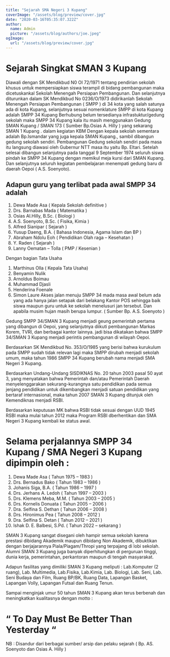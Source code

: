 ```yaml
---
title: "Sejarah SMA Negeri 3 Kupang"
coverImage: "/assets/blog/preview/cover.jpg"
date: "2020-03-16T05:35:07.322Z"
author:
  name: Admin
  picture: "/assets/blog/authors/joe.jpeg"
ogImage:
  url: "/assets/blog/preview/cover.jpg"
---
```


# Sejarah Singkat SMAN 3 Kupang
Diawali dengan SK Mendikbud N0 OI 72/1971 tentang pendirian sekolah khusus untuk mempersiapkan siswa terampil di bidang pembangunan maka dicetuskankal Sekolah Menengah Persiapan Pembangunan. Dan selanjutnya diturunkan dalam SK Mendikbud No 0236/O/1973 didirikanlah Sekolah Menengah Persiapan Pembangunan ( SMPP ) di 34 kota yang  salah satunya  ada di kota Kupang, selanjutnya sesuai nomenklature SMPP di kota Kupang adalah SMPP 34 Kupang 
Berhubung belum tersedianya infrastuktur/gedung sekolah maka SMPP 34 Kupang kala itu masih menggunakan Gedung SMAN  Kupang / SMAN 173 ( Sumber Bp.Osias A. Hilly ) yang sekarang SMAN 1 Kupang . dalam kegiatan KBM Dengan kepala sekolah sementara adalah Bp.Ismandar yang juga kepala SMAN Kupang., sambil dibangun gedung sekolah sendiri. 
Pembangunan Gedung sekolah sendiri pada masa itu langsung diawasi oleh Gubernur NTT masa itu yaitu Bp. Eltari.
Setelah selesai dibangun selanjutnya pada tanggal 9 September 1974 seluruh siswa pindah ke SMPP 34 Kupang dengan memikul meja kursi dari SMAN Kupang. Dan selanjutnya seluruh kegiatan pembelajaran menempati gedung baru di daerah Oepoi ( A.S. Soenyoto). 


## Adapun guru yang terlibat pada awal SMPP 34 adalah

1.	Dewa Made Asa	( Kepala Sekolah definitive )
2.	Drs. Barnabas Mada	( Matematika )
3.	Osias Al.Hilly, B.Sc.	( Biologi )
4.	A.S. Soenyoto, B.Sc.	( Fisika, Kimia )
5.	Alfred Sianipar		( Sejarah )
6.	Yusup Daeng, B.A.	( Bahasa Indonesia, Agama Islam dan BP )
7.	Abraham Ndolu Eoh	( Pendidikan Olah raga – Kesehatan )
8.	Y. Raden		( Sejarah )
9.	Lanny Oematan – Tolla	( PMP / Kesenian )

Dengan bagian Tata Usaha
1.	Marthinus Olla		( Kepala Tata Usaha)
2.	Benyamin Nulik
3.	Arnoldus Boimau
4.	Muhammad Djasli
5.	Henderina Foenale
6.	Simon Laure
Akses jalan menuju SMPP 34 mada masa awal belum ada yang ada hanya jalan setapak dari belakang Kantor POS sehingga baik siswa maupun guru untuk ke sekolah menelusuri jan tersebut. Dan apabila musim hujan masih berupa lumpur. ( Sumber Bp. A.S. Soenyoto )

Gedung SMPP 34/SMAN 3 Kupang menjadi geung pemerintah pertama yang dibangun di Oepoi, yang selanjutnya diikuti pembangunan Markas Korem, TVRI, dan berbagai kantor lainnya. jadi bisa dikatakan bahwa SMPP 34/SMAN 3 Kupang menjadi perintis pembangunan di wilayah Oepoi.

Berdasarkan SK Mendikbud No. 353/O/1985 yang berisi bahwa kurukulum pada SMPP sudah tidak relevan lagi maka SMPP dirubah menjadi sekolah umum, maka tahun 1986 SMPP 34 Kupang berubah nama menjadi SMA Negeri 3 Kupang.

Berdasarkan Undang-Undang SISDIKNAS No. 20 tahun 2003 pasal 50 ayat 3, yang menyatakan bahwa Pemerintah dan/atau Pemerintah Daerah menyelenggarakan sekurang-kurangnya satu pendidikan pada semua jenjang pendidikan untuk dikembangkan menjadi satuan pendidikan yang bertaraf internasional, maka tahun 2007 SMAN 3 Kupang ditunjuk oleh Kemendiknas menjadi RSBI.

Berdasarkan keputusan MK bahwa RSBI tidak sesuai dengan UUD 1945 RSBI maka mulai tahun 2012 maka Program RSBI dberhentikan dan SMA Negeri 3 Kupang kembali ke status awal.


# Selama perjalannya SMPP 34 Kupang / SMA Negeri 3 Kupang dipimpin oleh :

1.	Dewa Made Asa			( Tahun 1975 – 1983 )
2.	Drs. Bernadus Bako			( Tahun 1983 – 1986 )
3.	Johanis Siga, B.A.			( Tahun 1986 – 1997 ) 
4.	Drs. Jerhans A. Ledoh			( Tahun 1997 – 2003 )
5.	Drs. Klemens Meba, M.M.		( Tahun 2003 – 2005 ) 
6.	Drs. Kornelis Donuata			( Tahun 2005 – 2006 )
7.	Dra. Selfina S. Dethan			( Tahun 2006 – 2008 )
8.	Drs. Hironimus Pea			( Tahun 2008 – 2012 )
9.	Dra. Selfina S. Detan			( Tahun 2012 – 2021 )
10.	Ishak D. E. Balbesi, S.Pd.		( Tahun 2022 – sekarang )

SMAN 3 Kupang sangat disegani oleh hampir semua sekolah karena prestasi dibidang Akademik maupun dibidang Non Akademik, dibuktikan dengan berjajarannya Piala/Piagam/Thropi yang terpajang di lobi sekolah.
Alumni SMAN 3 Kupang juga banyak diperhitungkan di perguruan tinggi, dunia kerja, pemerintahan, perkantoran maupun di tengah masyarakat.

Adapun fasilitas yang dimiliki SMAN 3 Kupang meliputi : Lab.Komputer (2 ruang), Lab. Multimedia, Lab.Fisika, Lab.Kimia, Lab. Biologi, Lab. Seni, Lab. Seni Budaya dan Film, Ruang BP/BK, Ruang Data,  Lapangan Basket, Lapangan Volly, Lapangan Futsal dan Ruang Tenun.

Sampai menginjak umur 50 tahun SMAN 3 Kupang akan terus berbenah dan meningkatkan kualitasnya dengan motto : 

# “ To Day Must Be Better Than Yesterday “

NB : Disandur dari berbagai sumber/ arsip dan pelaku sejarah ( Bp. AS. Soenyoto dan Osias A. Hilly )
